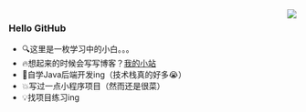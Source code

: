 <img align="right" src="https://github-readme-stats.vercel.app/api?username=xhdd123321&show_icons=true&theme=radical">

### Hello GitHub

* 🔍这里是一枚学习中的小白。。。
* 🔥想起来的时候会写写博客？[我的小站](https://www.zhu-an.cn)
* 📝自学Java后端开发ing（技术栈真的好多😭）
* 💥写过一点小程序项目（然而还是很菜）
* 💡找项目练习ing
